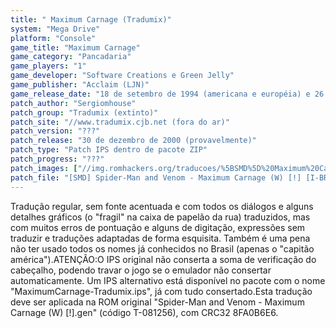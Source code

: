 ```yaml
---
title: " Maximum Carnage (Tradumix)"
system: "Mega Drive"
platform: "Console"
game_title: "Maximum Carnage"
game_category: "Pancadaria"
game_players: "1"
game_developer: "Software Creations e Green Jelly"
game_publisher: "Acclaim (LJN)"
game_release_date: "18 de setembro de 1994 (americana e européia) e 26 de maio de 1995 (japonesa)"
patch_author: "Sergiomhouse"
patch_group: "Tradumix (extinto)"
patch_site: "//www.tradumix.cjb.net (fora do ar)"
patch_version: "???"
patch_release: "30 de dezembro de 2000 (provavelmente)"
patch_type: "Patch IPS dentro de pacote ZIP"
patch_progress: "???"
patch_images: ["//img.romhackers.org/traducoes/%5BSMD%5D%20Maximum%20Carnage%20-%20Tradumix%20-%201.png","//img.romhackers.org/traducoes/%5BSMD%5D%20Maximum%20Carnage%20-%20Tradumix%20-%202.png","//img.romhackers.org/traducoes/%5BSMD%5D%20Maximum%20Carnage%20-%20Tradumix%20-%203.png"]
patch_file: "[SMD] Spider-Man and Venom - Maximum Carnage (W) [!] [I-BR T-Sergiomhouse G-Tradumix A-2000].zip"
---
```

Tradução regular, sem fonte acentuada e com todos os diálogos e alguns detalhes gráficos (o "fragil" na caixa de papelão da rua) traduzidos, mas com muitos erros de pontuação e alguns de digitação, expressões sem traduzir e traduções adaptadas de forma esquisita. Também é uma pena não ter usado todos os nomes já conhecidos no Brasil (apenas o "capitão américa").ATENÇÃO:O IPS original não conserta a soma de verificação do cabeçalho, podendo travar o jogo se o emulador não consertar automaticamente. Um IPS alternativo está disponível no pacote com o nome "MaximumCarnage-Tradumix.ips", já com tudo consertado.Esta tradução deve ser aplicada na ROM original "Spider-Man and Venom - Maximum Carnage (W) [!].gen" (código T-081256), com CRC32 8FA0B6E6.